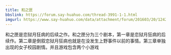 ```yaml
---
title: 和之匣
bbslink: https://forum.say-huahuo.com/thread-3991-1-1.html
imgurl: https://www.say-huahuo.com/data/attachment/forum/201603/20/124217qi9t0abwtqzxqdwg.jpg
---
```


和之匣是恋狱月狂病的后续之作。和之匣分为三个剧本，第一章是恋狱月狂病的后续作。第二章是倒叙恋狱月狂病也就是在没发生上野事件以前的事情。第三章单独出现的女子校园剧情。并且游戏包含两个小游戏<!--more-->
